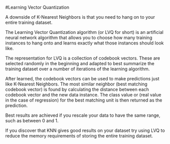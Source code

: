#Learning Vector Quantization

A downside of K-Nearest Neighbors is that you need to hang on to your entire training dataset.

The Learning Vector Quantization algorithm (or LVQ for short) is an artificial neural network algorithm that allows you to choose how many training instances to hang onto and learns exactly what those instances should look like.

The representation for LVQ is a collection of codebook vectors. These are selected randomly in the beginning and adapted to best summarize the training dataset over a number of iterations of the learning algorithm.

After learned, the codebook vectors can be used to make predictions just like K-Nearest Neighbors. The most similar neighbor (best matching codebook vector) is found by calculating the distance between each codebook vector and the new data instance. The class value or (real value in the case of regression) for the best matching unit is then returned as the prediction.

Best results are achieved if you rescale your data to have the same range, such as between 0 and 1.

If you discover that KNN gives good results on your dataset try using LVQ to reduce the memory requirements of storing the entire training dataset.